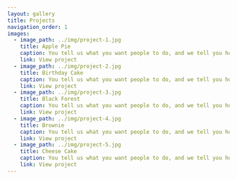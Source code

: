 ```yaml
---
layout: gallery
title: Projects
navigation_order: 1
images:
  - image_path: ../img/project-1.jpg
    title: Apple Pie
    caption: You tell us what you want people to do, and we tell you how to get them to do it. We translate knowledge into meaningful action.
    link: View project
  - image_path: ../img/project-2.jpg
    title: Birthday Cake
    caption: You tell us what you want people to do, and we tell you how to get them to do it. We translate knowledge into meaningful action.
    link: View project
  - image_path: ../img/project-3.jpg
    title: Black Forest
    caption: You tell us what you want people to do, and we tell you how to get them to do it. We translate knowledge into meaningful action.
    link: View project
  - image_path: ../img/project-4.jpg
    title: Brownie
    caption: You tell us what you want people to do, and we tell you how to get them to do it. We translate knowledge into meaningful action.
    link: View project
  - image_path: ../img/project-5.jpg
    title: Cheese Cake
    caption: You tell us what you want people to do, and we tell you how to get them to do it. We translate knowledge into meaningful action.
    link: View project
---
```

